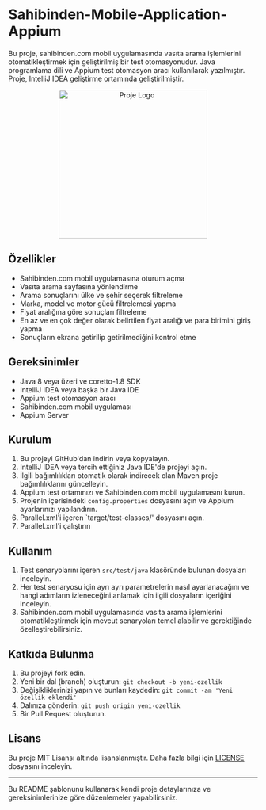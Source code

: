 # Sahibinden-Mobile-Application-Appium

Bu proje, sahibinden.com mobil uygulamasında vasıta arama işlemlerini otomatikleştirmek için geliştirilmiş bir test otomasyonudur. Java programlama dili ve Appium test otomasyon aracı kullanılarak yazılmıştır. Proje, IntelliJ IDEA geliştirme ortamında geliştirilmiştir.

<p align="center">
  <img src="https://s0.shbdn.com/assets/images/sahibinden_logo_v13012023:a4a65c5ace0e80eac6171317531b4611.png" alt="Proje Logo" width="300" />
</p>

## Özellikler

- Sahibinden.com mobil uygulamasına oturum açma
- Vasıta arama sayfasına yönlendirme
- Arama sonuçlarını ülke ve şehir seçerek filtreleme
- Marka, model ve motor gücü filtrelemesi yapma
- Fiyat aralığına göre sonuçları filtreleme
- En az ve en çok değer olarak belirtilen fiyat aralığı ve para birimini giriş yapma
- Sonuçların ekrana getirilip getirilmediğini kontrol etme

## Gereksinimler

- Java 8 veya üzeri ve coretto-1.8 SDK
- IntelliJ IDEA veya başka bir Java IDE
- Appium test otomasyon aracı
- Sahibinden.com mobil uygulaması
- Appium Server

## Kurulum

1. Bu projeyi GitHub'dan indirin veya kopyalayın.
2. IntelliJ IDEA veya tercih ettiğiniz Java IDE'de projeyi açın.
3. İlgili bağımlılıkları otomatik olarak indirecek olan Maven proje bağımlılıklarını güncelleyin.
4. Appium test ortamınızı ve Sahibinden.com mobil uygulamasını kurun.
5. Projenin içerisindeki `config.properties` dosyasını açın ve Appium ayarlarınızı yapılandırın.
6. Parallel.xml'i içeren `target/test-classes/' dosyasını açın.
7. Parallel.xml'i çalıştırın

## Kullanım

1. Test senaryolarını içeren `src/test/java` klasöründe bulunan dosyaları inceleyin.
2. Her test senaryosu için ayrı ayrı parametrelerin nasıl ayarlanacağını ve hangi adımların izleneceğini anlamak için ilgili dosyaların içeriğini inceleyin.
3. Sahibinden.com mobil uygulamasında vasıta arama işlemlerini otomatikleştirmek için mevcut senaryoları temel alabilir ve gerektiğinde özelleştirebilirsiniz.

## Katkıda Bulunma

1. Bu projeyi fork edin.
2. Yeni bir dal (branch) oluşturun: `git checkout -b yeni-ozellik`
3. Değişikliklerinizi yapın ve bunları kaydedin: `git commit -am 'Yeni özellik eklendi'`
4. Dalınıza gönderin: `git push origin yeni-ozellik`
5. Bir Pull Request oluşturun.

## Lisans

Bu proje MIT Lisansı altında lisanslanmıştır. Daha fazla bilgi için [LICENSE](LICENSE) dosyasını inceleyin.

---

Bu README şablonunu kullanarak kendi proje detaylarınıza ve gereksinimlerinize göre düzenlemeler yapabilirsiniz.
